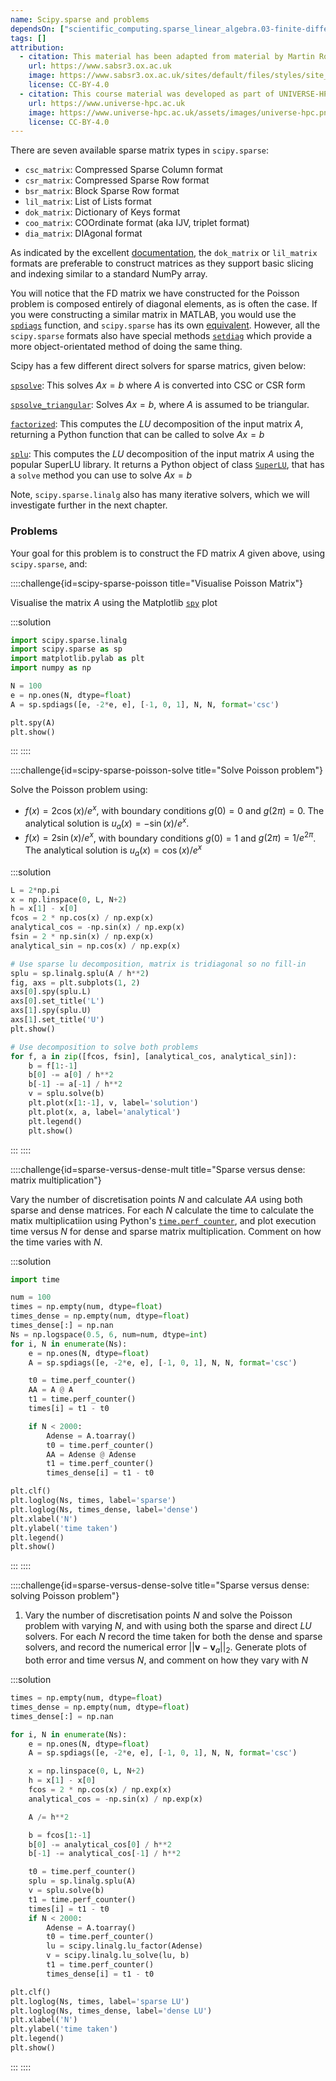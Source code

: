 ```yaml
---
name: Scipy.sparse and problems
dependsOn: ["scientific_computing.sparse_linear_algebra.03-finite-difference"]
tags: []
attribution:
  - citation: This material has been adapted from material by Martin Robinson from the "Scientific Computing" module of the SABS R³ Center for Doctoral Training.
    url: https://www.sabsr3.ox.ac.uk
    image: https://www.sabsr3.ox.ac.uk/sites/default/files/styles/site_logo/public/styles/site_logo/public/sabsr3/site-logo/sabs_r3_cdt_logo_v3_111x109.png
    license: CC-BY-4.0
  - citation: This course material was developed as part of UNIVERSE-HPC, which is funded through the SPF ExCALIBUR programme under grant number EP/W035731/1
    url: https://www.universe-hpc.ac.uk
    image: https://www.universe-hpc.ac.uk/assets/images/universe-hpc.png
    license: CC-BY-4.0
---
```


There are seven available sparse matrix types in `scipy.sparse`:

- `csc_matrix`: Compressed Sparse Column format
- `csr_matrix`: Compressed Sparse Row format
- `bsr_matrix`: Block Sparse Row format
- `lil_matrix`: List of Lists format
- `dok_matrix`: Dictionary of Keys format
- `coo_matrix`: COOrdinate format (aka IJV, triplet format)
- `dia_matrix`: DIAgonal format

As indicated by the excellent
[documentation](https://docs.scipy.org/doc/scipy/reference/sparse.html), the
`dok_matrix` or `lil_matrix` formats are preferable to construct matrices as they
support basic slicing and indexing similar to a standard NumPy array.

You will notice that the FD matrix we have constructed for the Poisson problem is
composed entirely of diagonal elements, as is often the case. If you were constructing a
similar matrix in MATLAB, you would use the
[`spdiags`](https://uk.mathworks.com/help/matlab/ref/spdiags.html) function, and
`scipy.sparse` has its own
[equivalent](https://docs.scipy.org/doc/scipy/reference/generated/scipy.sparse.spdiags.html).
However, all the `scipy.sparse` formats also have special methods
[`setdiag`](https://docs.scipy.org/doc/scipy/reference/generated/scipy.sparse.lil_matrix.setdiag.html)
which provide a more object-orientated method of doing the same thing.

Scipy has a few different direct solvers for sparse matrics, given below:

[`spsolve`](https://docs.scipy.org/doc/scipy/reference/generated/scipy.sparse.linalg.spsolve.html#scipy.sparse.linalg.spsolve):
This solves $Ax=b$ where $A$ is converted into CSC or CSR form

[`spsolve_triangular`](https://docs.scipy.org/doc/scipy/reference/generated/scipy.sparse.linalg.spsolve_triangular.html#scipy.sparse.linalg.spsolve_triangular):
Solves $Ax=b$, where $A$ is assumed to be triangular.

[`factorized`](https://docs.scipy.org/doc/scipy/reference/generated/scipy.sparse.linalg.factorized.html#scipy.sparse.linalg.factorized):
This computes the $LU$ decomposition of the input matrix $A$, returning a Python
function that can be called to solve $Ax = b$

[`splu`](https://docs.scipy.org/doc/scipy/reference/generated/scipy.sparse.linalg.splu.html#scipy.sparse.linalg.splu):
This computes the $LU$ decomposition of the input matrix $A$ using the popular SuperLU
library. It returns a Python object of class
[`SuperLU`](https://docs.scipy.org/doc/scipy/reference/generated/scipy.sparse.linalg.SuperLU.html#scipy.sparse.linalg.SuperLU),
that has a `solve` method you can use to solve $Ax = b$

Note, `scipy.sparse.linalg` also has many iterative solvers, which we will investigate
further in the next chapter.

### Problems

Your goal for this problem is to construct the FD matrix $A$ given above, using
`scipy.sparse`, and:

::::challenge{id=scipy-sparse-poisson title="Visualise Poisson Matrix"}

Visualise the matrix $A$ using the Matplotlib [`spy`](https://matplotlib.org/3.1.1/api/_as_gen/matplotlib.pyplot.spy.html) plot

:::solution

```python
import scipy.sparse.linalg
import scipy.sparse as sp
import matplotlib.pylab as plt
import numpy as np

N = 100
e = np.ones(N, dtype=float)
A = sp.spdiags([e, -2*e, e], [-1, 0, 1], N, N, format='csc')

plt.spy(A)
plt.show()
```

:::
::::

::::challenge{id=scipy-sparse-poisson-solve title="Solve Poisson problem"}

Solve the Poisson problem using:

- $f(x) = 2 \cos(x) / e^x$, with boundary conditions $g(0) = 0$ and $g(2 \pi)=0$. The
  analytical solution is $u_{a}(x) = -\sin(x) / e^x$.
- $f(x) = 2 \sin(x) / e^x$, with boundary conditions $g(0) = 1$ and $g(2 \pi)=1 / e^{2
    \pi}$. The analytical solution is $u_{a}(x) = \cos(x) / e^x$

:::solution

```python
L = 2*np.pi
x = np.linspace(0, L, N+2)
h = x[1] - x[0]
fcos = 2 * np.cos(x) / np.exp(x)
analytical_cos = -np.sin(x) / np.exp(x)
fsin = 2 * np.sin(x) / np.exp(x)
analytical_sin = np.cos(x) / np.exp(x)

# Use sparse lu decomposition, matrix is tridiagonal so no fill-in
splu = sp.linalg.splu(A / h**2)
fig, axs = plt.subplots(1, 2)
axs[0].spy(splu.L)
axs[0].set_title('L')
axs[1].spy(splu.U)
axs[1].set_title('U')
plt.show()

# Use decomposition to solve both problems
for f, a in zip([fcos, fsin], [analytical_cos, analytical_sin]):
    b = f[1:-1]
    b[0] -= a[0] / h**2
    b[-1] -= a[-1] / h**2
    v = splu.solve(b)
    plt.plot(x[1:-1], v, label='solution')
    plt.plot(x, a, label='analytical')
    plt.legend()
    plt.show()
```

:::
::::

::::challenge{id=sparse-versus-dense-mult title="Sparse versus dense: matrix multiplication"}

Vary the number of discretisation points $N$ and calculate $AA$ using both sparse and
dense matrices. For each $N$ calculate the time to calculate the matix
multiplicatiion using Python's
[`time.perf_counter`](https://docs.python.org/3/library/time.html#time.perf_counter),
and plot execution time versus $N$ for dense and sparse matrix multiplication.
Comment on how the time varies with $N$.

:::solution

```python
import time

num = 100
times = np.empty(num, dtype=float)
times_dense = np.empty(num, dtype=float)
times_dense[:] = np.nan
Ns = np.logspace(0.5, 6, num=num, dtype=int)
for i, N in enumerate(Ns):
    e = np.ones(N, dtype=float)
    A = sp.spdiags([e, -2*e, e], [-1, 0, 1], N, N, format='csc')

    t0 = time.perf_counter()
    AA = A @ A
    t1 = time.perf_counter()
    times[i] = t1 - t0

    if N < 2000:
        Adense = A.toarray()
        t0 = time.perf_counter()
        AA = Adense @ Adense
        t1 = time.perf_counter()
        times_dense[i] = t1 - t0

plt.clf()
plt.loglog(Ns, times, label='sparse')
plt.loglog(Ns, times_dense, label='dense')
plt.xlabel('N')
plt.ylabel('time taken')
plt.legend()
plt.show()
```

:::
::::

::::challenge{id=sparse-versus-dense-solve title="Sparse versus dense: solving Poisson problem"}

1. Vary the number of discretisation points $N$ and solve the Poisson problem with
   varying $N$, and with using both the sparse and direct $LU$ solvers. For each $N$
   record the time taken for both the dense and sparse solvers, and record the numerical
   error $||\mathbf{v} - \mathbf{v}_a||_2$. Generate plots of both error and time versus
   $N$, and comment on how they vary with $N$

:::solution

```python
times = np.empty(num, dtype=float)
times_dense = np.empty(num, dtype=float)
times_dense[:] = np.nan

for i, N in enumerate(Ns):
    e = np.ones(N, dtype=float)
    A = sp.spdiags([e, -2*e, e], [-1, 0, 1], N, N, format='csc')

    x = np.linspace(0, L, N+2)
    h = x[1] - x[0]
    fcos = 2 * np.cos(x) / np.exp(x)
    analytical_cos = -np.sin(x) / np.exp(x)

    A /= h**2

    b = fcos[1:-1]
    b[0] -= analytical_cos[0] / h**2
    b[-1] -= analytical_cos[-1] / h**2

    t0 = time.perf_counter()
    splu = sp.linalg.splu(A)
    v = splu.solve(b)
    t1 = time.perf_counter()
    times[i] = t1 - t0
    if N < 2000:
        Adense = A.toarray()
        t0 = time.perf_counter()
        lu = scipy.linalg.lu_factor(Adense)
        v = scipy.linalg.lu_solve(lu, b)
        t1 = time.perf_counter()
        times_dense[i] = t1 - t0

plt.clf()
plt.loglog(Ns, times, label='sparse LU')
plt.loglog(Ns, times_dense, label='dense LU')
plt.xlabel('N')
plt.ylabel('time taken')
plt.legend()
plt.show()
```

:::
::::

